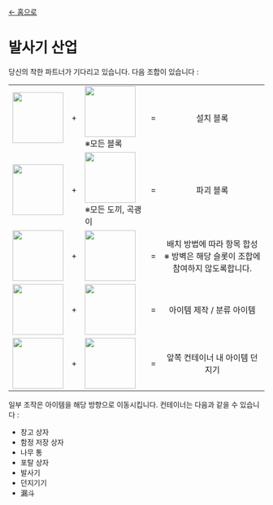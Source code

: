 [← 홈으로](../)
# 발사기 산업
당신의 착한 파트너가 기다리고 있습니다. 다음 조합이 있습니다 :

<table>
    <tr><td><img src="https://i.imgur.com/FfkOSig.png" width="100"/></td><td align="center">+</td><td><img src="https://i.imgur.com/K5udjhP.png" width="100"/><br/>※모든 블록</td><td align="center">=</td><td align="center">설치 블록</td></tr>
    <tr><td><img src="https://i.imgur.com/FfkOSig.png" width="100"/></td><td align="center">+</td><td><img src="https://i.imgur.com/fCJInuU.png" width="100"/><br/>※모든 도끼, 곡괭이</td><td align="center">=</td><td align="center">파괴 블록</td></tr>
    <tr><td><img src="https://i.imgur.com/FfkOSig.png" width="100"/></td><td align="center">+</td><td><img src="https://i.imgur.com/aXV5l5r.png" width="100"/></td><td align="center">=</td><td align="center">배치 방법에 따라 항목 합성</br>※ 방벽은 해당 슬롯이 조합에 참여하지 않도록합니다.</td></tr>
    <tr><td><img src="https://i.imgur.com/FfkOSig.png" width="100"/></td><td align="center">+</td><td><img src="https://i.imgur.com/ojHcQsH.png" width="100"/></td><td align="center">=</td><td align="center">아이템 제작 / 분류 아이템</td></tr>
    <tr><td><img src="https://i.imgur.com/FfkOSig.png" width="100"/></td><td align="center">+</td><td><img src="https://i.imgur.com/FGiKUDQ.png" width="100"/></td><td align="center">=</td><td align="center">앞쪽 컨테이너 내 아이템 던지기</td></tr>
</table>

일부 조작은 아이템을 해당 방향으로 이동시킵니다. 컨테이너는 다음과 같을 수 있습니다 :
- 창고 상자
- 함정 저장 상자
- 나무 통
- 포탈 상자
- 발사기
- 던지기기
- 漏斗
